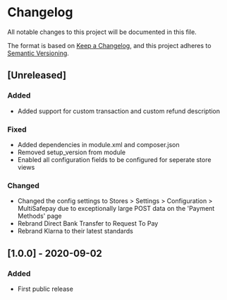 # Changelog
All notable changes to this project will be documented in this file.

The format is based on [Keep a Changelog](https://keepachangelog.com/en/1.0.0/),
and this project adheres to [Semantic Versioning](https://semver.org/spec/v2.0.0.html).

## [Unreleased]
### Added
- Added support for custom transaction and custom refund description

### Fixed
- Added dependencies in module.xml and composer.json
- Removed setup_version from module
- Enabled all configuration fields to be configured for seperate store views

### Changed
- Changed the config settings to Stores > Settings > Configuration > MultiSafepay due to exceptionally large POST data 
on the 'Payment Methods' page
- Rebrand Direct Bank Transfer to Request To Pay
- Rebrand Klarna to their latest standards

## [1.0.0] - 2020-09-02
### Added
- First public release
